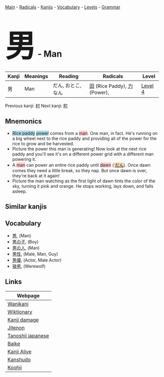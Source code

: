 <style> bigfont {font-size: 100px}</style>
[Main](../README.md) -
[Radicals](../radicals.md) -
[Kanjis](../kanjis.md) -
[Vocabulary](../vocabulary.md) -
[Levels](../levels.md) -
[Grammar](../grammar.md)
# <bigfont> 男</bigfont> - Man 

| Kanji | Meanings | Reading | Radicals | Level |
| --- | --- | --- | --- | --- |
| 男 | Man | だん, おとこ, なん | [田](../radicals/田.md) (Rice Paddy), [力](../radicals/力.md) (Power),  | [Level 4](../levels/wk_level4.md) |

Previous kanji: [村](村.md) Next kanji: [町](町.md) 

## Mnemonics
 * <span style="background-color:#ADD8E6"> Rice paddy</span> <span style="background-color:#ADD8E6"> power</span> comes from a <span style="background-color:#ffcccb"> man</span>. One man, in fact. He's running on a big wheel next to the rice paddy and providing all of the power for the rice to grow and be harvested.
* Picture the power this man is generating! Now look at the next rice paddy and you'll see it's on a different power grid with a different man powering it.
* A <span style="background-color:#ffcccb"> man</span> can power an entire rice paddy until <span style="background-color:#ffcccb"> dawn</span> (<span style="background-color:#fed8b1"> [だん](https://jisho.org/search/だん)</span>). Once dawn comes they need a little break, so they nap. But once dawn is over, they're back at it again!
* Picture the man watching as the first light of dawn tints the color of the sky, turning it pink and orange. He stops working, lays down, and falls asleep.


## Similar kanjis
 


## Vocabulary
 * [男](../vocabulary/男.md), (Man)
* [男の子](../vocabulary/男.md), (Boy)
* [男の人](../vocabulary/男.md), (Man)
* [男性](../vocabulary/男.md), (Male, Man, Guy)
* [男優](../vocabulary/男.md), (Actor, Male Actor)
* [狼男](../vocabulary/男.md), (Werewolf)



## Links 

| Webpage |
| --- |
| [Wanikani          ](https://www.wanikani.com/kanji/男) |
| [Wiktionary        ](https://en.wiktionary.org/wiki/男) |
| [Kanji damage      ](http://www.kanjidamage.com/kanji/search?utf8=✓&q=男) |
| [Jitenon           ](https://jitenon.com/kanji/男) |
| [Tanoshii japanese ](https://www.tanoshiijapanese.com/dictionary/kanji.cfm?k=男) |
| [Baike             ](https://baike.baidu.com/item/男) |
| [Kanji Alive       ](https://app.kanjialive.com/男) |
| [Kanshudo          ](https://www.kanshudo.com/searchmn?q=男) |
| [Koohii            ](https://kanji.koohii.com/study/kanji/男) |
